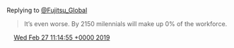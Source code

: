 Replying to [@Fujitsu\_Global](https://twitter.com/Fujitsu_Global/status/1094947854081236992)

> It’s even worse\. By 2150 milennials will make up 0% of the workforce\.

<img src="../../media/tweet.ico" width="12" /> [Wed Feb 27 11:14:55 +0000 2019](https://twitter.com/DromerDenker/status/1100715900825755649)